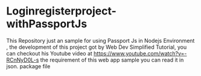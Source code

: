 # Loginregisterproject-withPassportJs

This Repository just an sample for using Passport Js in Nodejs Environment , the development of this project 
got by Web Dev Simplified Tutorial, you can checkout his Youtube video at https://www.youtube.com/watch?v=-RCnNyD0L-s
the requirement of this web app sample you can read it in json. package file 
